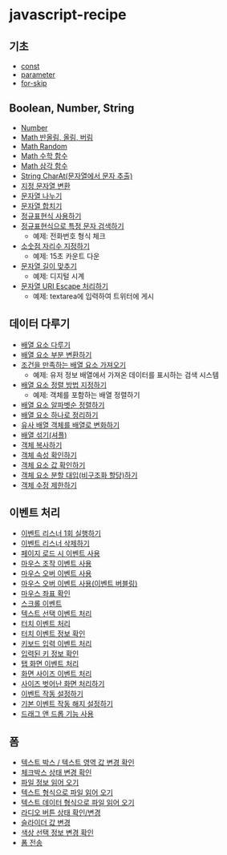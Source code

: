 # javascript-recipe

## 기초

-   [const](https://thegicode.github.io/javascript-recipe/variable-const.html)
-   [parameter](https://thegicode.github.io/javascript-recipe/function-parameter.html)
-   [for-skip](https://thegicode.github.io/javascript-recipe/for-skip.html)

## Boolean, Number, String

-   [Number](https://thegicode.github.io/javascript-recipe/number.html)
-   [Math 반올림, 올림, 버림](https://thegicode.github.io/javascript-recipe/math-rounding.html)
-   [Math Random](https://thegicode.github.io/javascript-recipe/math-random.html)
-   [Math 수학 함수](https://thegicode.github.io/javascript-recipe/math-maths.html)
-   [Math 삼각 함수](https://thegicode.github.io/javascript-recipe/math-trigonometric.html)
-   [String CharAt(문자열에서 문자 추출)](https://thegicode.github.io/javascript-recipe/string-charat.html)
-   [지정 문자열 변환](https://thegicode.github.io/javascript-recipe/string-replace.html)
-   [문자열 나누기](https://thegicode.github.io/javascript-recipe/string-split.html)
-   [문자열 합치기](https://thegicode.github.io/javascript-recipe/string-combine.html)
-   [정규표현식 사용하기](https://thegicode.github.io/javascript-recipe/regular.html)
-   [정규표현식으로 특정 문자 검색하기](https://thegicode.github.io/javascript-recipe/regular-test.html)
    -   예제: 전화번호 형식 체크
-   [소숫점 자리수 지정하기](https://thegicode.github.io/javascript-recipe/number-decimalPoint.html)
    -   예제: 15초 카운트 다운
-   [문자열 길이 맞추기](https://thegicode.github.io/javascript-recipe/string-pad.html)
    -   예제: 디지털 시계
-   [문자열 URI Escape 처리하기](https://thegicode.github.io/javascript-recipe/encodeURI.html)
    -   예제: textarea에 입력하여 트위터에 게시

## 데이터 다루기

-   [배열 요소 다루기](https://thegicode.github.io/javascript-recipe/array-forEach.html)
-   [배열 요소 부분 변환하기](https://thegicode.github.io/javascript-recipe/array-splice.html)
-   [조건을 만족하는 배열 요소 가져오기](https://thegicode.github.io/javascript-recipe/array-find.html)
    -   예제: 유저 정보 배열에서 가져온 데이터를 표시하는 검색 시스템
-   [배열 요소 정렬 방법 지정하기](https://thegicode.github.io/javascript-recipe/array-sort.html)
    -   예제: 객체를 포함하는 배열 정렬하기
-   [배열 요소 알파벳순 정렬하기](https://thegicode.github.io/javascript-recipe/array-sortString.html)
-   [배열 요소 하나로 정리하기](https://thegicode.github.io/javascript-recipe/array-reduce.html)
-   [유사 배열 객체를 배열로 변화하기](https://thegicode.github.io/javascript-recipe/array-arrayLike.html)
-   [배열 섞기(셔플)](https://thegicode.github.io/javascript-recipe/array-shuffle.html)
-   [객체 복사하기](https://thegicode.github.io/javascript-recipe/object-copy.html)
-   [객체 속성 확인하기](https://thegicode.github.io/javascript-recipe/object-property.html)
-   [객체 요소 값 확인하기](https://thegicode.github.io/javascript-recipe/object-entries.html)
-   [객체 요소 분할 대입(비구조화 할당)하기](https://thegicode.github.io/javascript-recipe/object-destructuring.html)
-   [객체 수정 제한하기](https://thegicode.github.io/javascript-recipe/object-freeze.html)

## 이벤트 처리

-   [이벤트 리스너 1회 실행하기](https://thegicode.github.io/javascript-recipe/event-listener-once.html)
-   [이벤트 리스너 삭제하기](https://thegicode.github.io/javascript-recipe/event-listener-remove.html)
-   [페이지 로드 시 이벤트 사용](https://thegicode.github.io/javascript-recipe/load-event.html)
-   [마우스 조작 이벤트 사용](https://thegicode.github.io/javascript-recipe/mouse-event.html)
-   [마우스 오버 이벤트 사용](https://thegicode.github.io/javascript-recipe/mouse-event-over.html)
-   [마우스 오버 이벤트 사용(이벤트 버블링)](https://thegicode.github.io/javascript-recipe/mouse-event-over2.html)
-   [마우스 좌표 확인](https://thegicode.github.io/javascript-recipe/mouse-location.html)
-   [스크롤 이벤트](https://thegicode.github.io/javascript-recipe/scroll-event.html)
-   [텍스트 선택 이벤트 처리](https://thegicode.github.io/javascript-recipe/text-select-event.html)
-   [터치 이벤트 처리](https://thegicode.github.io/javascript-recipe/touch.html)
-   [터치 이벤트 정보 확인](https://thegicode.github.io/javascript-recipe/touch-changed.html)
-   [키보드 입력 이벤트 처리](https://thegicode.github.io/javascript-recipe/keyboard-event.html)
-   [입력된 키 정보 확인](https://thegicode.github.io/javascript-recipe/key.html)
-   [탭 화면 이벤트 처리](https://thegicode.github.io/javascript-recipe/tab-event.html)
-   [화면 사이즈 이벤트 처리](https://thegicode.github.io/javascript-recipe/event-resize.html)
-   [사이즈 벗어난 화면 처리하기](https://thegicode.github.io/javascript-recipe/match-media.html)
-   [이벤트 작동 설정하기](https://thegicode.github.io/javascript-recipe/dispatch-event.html)
-   [기본 이벤트 작동 해지 설정하기](https://thegicode.github.io/javascript-recipe/event-prevent.html)
-   [드래그 앤 드롭 기능 사용](https://thegicode.github.io/javascript-recipe/drag-drop.html)

## 폼

-   [텍스트 박스 / 텍스트 영역 값 변경 확인](https://thegicode.github.io/javascript-recipe/form-event-input.html)
-   [체크박스 상태 변경 확인](https://thegicode.github.io/javascript-recipe/form-checkbox.html)
-   [파일 정보 읽어 오기](https://thegicode.github.io/javascript-recipe/form-file.html)
-   [텍스트 형식으로 파일 읽어 오기](https://thegicode.github.io/javascript-recipe/form-file-readastext.html)
-   [텍스트 데이터 형식으로 파일 읽어 오기](https://thegicode.github.io/javascript-recipe/form-file-readasdataurl.html)
-   [라디오 버튼 상태 확인/변경](https://thegicode.github.io/javascript-recipe/form-radio.html)
-   [슬라이더 값 변경](https://thegicode.github.io/javascript-recipe/form-slider.html)
-   [색상 선택 정보 변경 확인](https://thegicode.github.io/javascript-recipe/form-color.html)
-   [폼 전송](https://thegicode.github.io/javascript-recipe/form-submit.html)
